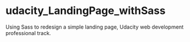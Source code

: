 # udacity_LandingPage_withSass
Using Sass to redesign a simple landing page,
Udacity web development professional track.
